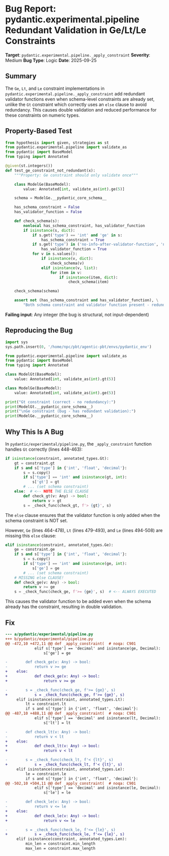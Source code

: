 # Bug Report: pydantic.experimental.pipeline Redundant Validation in Ge/Lt/Le Constraints

**Target**: `pydantic.experimental.pipeline._apply_constraint`
**Severity**: Medium
**Bug Type**: Logic
**Date**: 2025-09-25

## Summary

The `Ge`, `Lt`, and `Le` constraint implementations in `pydantic.experimental.pipeline._apply_constraint` add redundant validator functions even when schema-level constraints are already set, unlike the `Gt` constraint which correctly uses an `else` clause to avoid redundancy. This causes double validation and reduced performance for these constraints on numeric types.

## Property-Based Test

```python
from hypothesis import given, strategies as st
from pydantic.experimental.pipeline import validate_as
from pydantic import BaseModel
from typing import Annotated

@given(st.integers())
def test_ge_constraint_not_redundant(x):
    """Property: Ge constraint should only validate once"""

    class ModelGe(BaseModel):
        value: Annotated[int, validate_as(int).ge(5)]

    schema = ModelGe.__pydantic_core_schema__

    has_schema_constraint = False
    has_validator_function = False

    def check_schema(s):
        nonlocal has_schema_constraint, has_validator_function
        if isinstance(s, dict):
            if s.get('type') == 'int' and 'ge' in s:
                has_schema_constraint = True
            if s.get('type') in ('no-info-after-validator-function', 'no-info-plain-validator-function'):
                has_validator_function = True
            for v in s.values():
                if isinstance(v, dict):
                    check_schema(v)
                elif isinstance(v, list):
                    for item in v:
                        if isinstance(item, dict):
                            check_schema(item)

    check_schema(schema)

    assert not (has_schema_constraint and has_validator_function), \
        "Both schema constraint and validator function present - redundant validation!"
```

**Failing input**: Any integer (the bug is structural, not input-dependent)

## Reproducing the Bug

```python
import sys
sys.path.insert(0, '/home/npc/pbt/agentic-pbt/envs/pydantic_env')

from pydantic.experimental.pipeline import validate_as
from pydantic import BaseModel
from typing import Annotated

class ModelGt(BaseModel):
    value: Annotated[int, validate_as(int).gt(5)]

class ModelGe(BaseModel):
    value: Annotated[int, validate_as(int).ge(5)]

print("Gt constraint (correct - no redundancy):")
print(ModelGt.__pydantic_core_schema__)
print("\nGe constraint (bug - has redundant validation):")
print(ModelGe.__pydantic_core_schema__)
```

## Why This Is A Bug

In `pydantic/experimental/pipeline.py`, the `_apply_constraint` function handles `Gt` correctly (lines 448-463):

```python
if isinstance(constraint, annotated_types.Gt):
    gt = constraint.gt
    if s and s['type'] in {'int', 'float', 'decimal'}:
        s = s.copy()
        if s['type'] == 'int' and isinstance(gt, int):
            s['gt'] = gt
        # ... (set schema constraint)
    else:  # <-- NOTE THE ELSE CLAUSE
        def check_gt(v: Any) -> bool:
            return v > gt
        s = _check_func(check_gt, f'> {gt}', s)
```

The `else` clause ensures that the validator function is only added when the schema constraint is NOT set.

However, `Ge` (lines 464-478), `Lt` (lines 479-493), and `Le` (lines 494-508) are missing this `else` clause:

```python
elif isinstance(constraint, annotated_types.Ge):
    ge = constraint.ge
    if s and s['type'] in {'int', 'float', 'decimal'}:
        s = s.copy()
        if s['type'] == 'int' and isinstance(ge, int):
            s['ge'] = ge
        # ... (set schema constraint)
    # MISSING else CLAUSE!
    def check_ge(v: Any) -> bool:
        return v >= ge
    s = _check_func(check_ge, f'>= {ge}', s)  # <-- ALWAYS EXECUTED
```

This causes the validator function to be added even when the schema already has the constraint, resulting in double validation.

## Fix

```diff
--- a/pydantic/experimental/pipeline.py
+++ b/pydantic/experimental/pipeline.py
@@ -472,10 +472,11 @@ def _apply_constraint(  # noqa: C901
             elif s['type'] == 'decimal' and isinstance(ge, Decimal):
                 s['ge'] = ge

-        def check_ge(v: Any) -> bool:
-            return v >= ge
+    else:
+            def check_ge(v: Any) -> bool:
+                return v >= ge

-        s = _check_func(check_ge, f'>= {ge}', s)
+            s = _check_func(check_ge, f'>= {ge}', s)
     elif isinstance(constraint, annotated_types.Lt):
         lt = constraint.lt
         if s and s['type'] in {'int', 'float', 'decimal'}:
@@ -487,10 +488,11 @@ def _apply_constraint(  # noqa: C901
             elif s['type'] == 'decimal' and isinstance(lt, Decimal):
                 s['lt'] = lt

-        def check_lt(v: Any) -> bool:
-            return v < lt
+    else:
+            def check_lt(v: Any) -> bool:
+                return v < lt

-        s = _check_func(check_lt, f'< {lt}', s)
+            s = _check_func(check_lt, f'< {lt}', s)
     elif isinstance(constraint, annotated_types.Le):
         le = constraint.le
         if s and s['type'] in {'int', 'float', 'decimal'}:
@@ -502,10 +504,11 @@ def _apply_constraint(  # noqa: C901
             elif s['type'] == 'decimal' and isinstance(le, Decimal):
                 s['le'] = le

-        def check_le(v: Any) -> bool:
-            return v <= le
+    else:
+            def check_le(v: Any) -> bool:
+                return v <= le

-        s = _check_func(check_le, f'<= {le}', s)
+            s = _check_func(check_le, f'<= {le}', s)
     elif isinstance(constraint, annotated_types.Len):
         min_len = constraint.min_length
         max_len = constraint.max_length